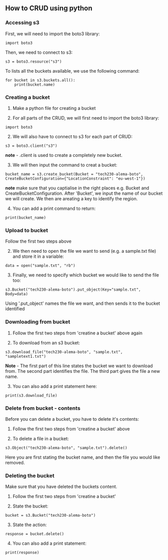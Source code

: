 
## How to CRUD using python


### Accessing s3

First, we will need to import the boto3 library:

```
import boto3
```

Then, we need to connect to s3:

```
s3 = boto3.resource("s3")
```

To lists all the buckets available, we use the following command:

```
for bucket in s3.buckets.all():
    print(bucket.name)
```




### Creating a bucket 

1. Make  a python file for creating a bucket

2. For all parts of the CRUD, we will first need to import the boto3 library:

```
import boto3
```

2. We will also have to connect to s3 for each part of CRUD:

```
s3 = boto3.client("s3")
```

**note** - .client is used to create a completely new bucket. 

3. We will then input the command to creat a bucket:

```
bucket_name = s3.create_bucket(Bucket = "tech230-alema-boto", CreateBucketConfiguration={"LocationConstraint": "eu-west-1"})
```

**note** make sure that you captialise in the right places e.g. Bucket and CreateBucketConfiguration. After 'Bucket', we input the name of our bucket we will create. We then are areating a key to identify the region. 

4. You can add a print command to return:

```
print(bucket_name)
```

### Upload to bucket

Follow the first two steps above 

2. We then need to open the file we want to send (e.g. a sample.txt file) and store it in a variable:

```
data = open("sample.txt", "rb")
```

3. Finally, we need to specify which bucket we would like to send the file too:

```
s3.Bucket("tech230-alema-boto").put_object(Key="sample.txt", Body=data)
```
Using '.put_object' names the file we want, and then sends it to the bucket identified


### Downloading from bucket

1. Follow the first two steps from 'creatine a bucket' above again

2. To download from an s3 bucket:

```
s3.download_file("tech230-alema-boto", "sample.txt", "sampletext1.txt")
```

**Note** - The first part of this line states the bucket we want to download from. The second part identifies the file. The third part gives the file a new name.

3. You can also add a print statement here:

```
print(s3.download_file)
```


### Delete from bucket - contents

Before you can delete a bucket, you have to delete it's contents:

1. Follow the first two steps from 'creatine a bucket' above

2. To delete a file in a bucket:

```
s3.Object("tech230-alema-boto", "sample.txt").delete()
```
Here you are first stating the bucket name, and then the file you would like removed.


### Deleting the bucket

Make sure that you have deleted the buckets content.

1. Follow the first two steps from 'creatine a bucket'

2. State the bucket:

```
bucket = s3.Bucket("tech230-alema-boto")

```
3. State the action:
```
response = bucket.delete()
```

4. You can also add a print statement:

```
print(response)
```








